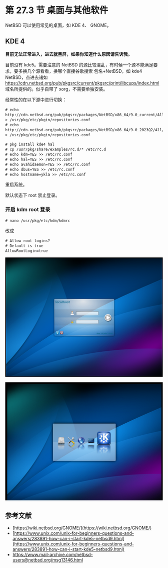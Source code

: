 # 第 27.3 节 桌面与其他软件

NetBSD 可以使用常见的桌面，如 KDE 4、 GNOME。


## KDE 4


**目前无法正常进入，进去就黑屏，如果你知道什么原因请告诉我。**

目前没有 kde5。需要注意的 NetBSD 的源比较混乱，有时候一个源不能满足要求，要多换几个源看看，换哪个直接谷歌搜索 包名+NetBSD，如 kde4 NetBSD，点进去诸如 <https://cdn.netbsd.org/pub/pkgsrc/current/pkgsrc/print/libcups/index.html> 域名所提供的。似乎自带了 xorg，不需要单独安装。

经常性的在以下源中进行切换：

```
# echo http://cdn.netbsd.org/pub/pkgsrc/packages/NetBSD/x86_64/9.0_current/All/  > /usr/pkg/etc/pkgin/repositories.conf
# echo http://cdn.netbsd.org/pub/pkgsrc/packages/NetBSD/x86_64/9.0_2023Q2/All/  > /usr/pkg/etc/pkgin/repositories.conf
```

```
# pkg install kde4 hal
# cp /usr/pkg/share/examples/rc.d/* /etc/rc.d
# echo kdm=YES >> /etc/rc.conf
# echo hal=YES >> /etc/rc.conf
# echo avahidaemon=YES >> /etc/rc.conf
# echo dbus=YES >> /etc/rc.conf
# echo hostname=ykla >> /etc/rc.conf  
```

重启系统。

默认状态下 root 禁止登录。

### 开启 kdm root 登录

```
# nano /usr/pkg/etc/kdm/kdmrc
```
改成
```
# Allow root logins?
# Default is true
AllowRootLogin=true 
```
![install KDE On NetBSD](../.gitbook/assets/nbkde1.png)

![install KDE On NetBSD](../.gitbook/assets/nbkde2.png)



## 参考文献

- [https://wiki.netbsd.org/GNOME/](https://wiki.netbsd.org/GNOME/)
- [https://www.unix.com/unix-for-beginners-questions-and-answers/283891-how-can-i-start-kde5-netbsd9.html](https://www.unix.com/unix-for-beginners-questions-and-answers/283891-how-can-i-start-kde5-netbsd9.html)
- <https://www.mail-archive.com/netbsd-users@netbsd.org/msg13146.html>
